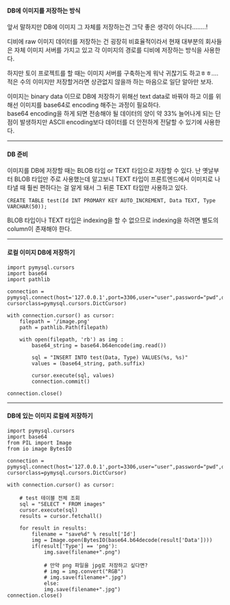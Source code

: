#### DB에 이미지를 저장하는 방식      

앞서 말하지만 DB에 이미지 그 자체를 저장하는건 그닥 좋은 생각이 아니다........!               

디비에 raw 이미지 데이터를 저장하는 건 굉장히 비효율적이라서 현재 대부분의 회사들은 자체 이미지 서버를 가지고 있고 각 이미지의 경로를 디비에 저장하는 방식을 사용한다.                

하지만 토이 프로젝트를 할 때는 이미지 서버를 구축하는게 워낙 귀찮기도 하고ㅎㅎ.... 적은 수의 이미지만 저장할거라면 상관없지 않을까 하는 마음으로 일단 알아만 보자.              

이미지는 binary data 이므로 DB에 저장하기 위해선 text data로 바꿔야 하고 이를 위해선 이미지를 base64로 encoding 해주는 과정이 필요하다.    
base64 encoding을 하게 되면 전송해야 될 데이터의 양이 약 33% 늘어나게 되는 단점이 발생하지만 ASCII encoding보다 데이터를 더 안전하게 전달할 수 있기에 사용한다.    

***

#### DB 준비

이미지를 DB에 저장할 때는 BLOB 타입 or TEXT 타입으로 저장할 수 있다. 난 옛날부터 BLOB 타입만 주로 사용했는데 알고보니 TEXT 타입이 프론트엔드에서 이미지로 나타낼 때 훨씬 편하다는 걸 알게 돼서 그 뒤론 TEXT 타입만 사용하고 있다.              

```MySQL
CREATE TABLE test(Id INT PROMARY KEY AUTO_INCREMENT, Data TEXT, Type VARCHAR(50));
```

BLOB 타입이나 TEXT 타입은 indexing을 할 수 없으므로 indexing을 하려면 별도의 column이 존재해야 한다.               

***

#### 로컬 이미지 DB에 저장하기

```MySQL
import pymysql.cursors
import base64
import pathlib

connection = pymysql.connect(host='127.0.0.1',port=3306,user="user",password="pwd",db="Image", cursorclass=pymysql.cursors.DictCursor)

with connection.cursor() as cursor:
	filepath = '/image.png'
	path = pathlib.Path(filepath)
	
	with open(filepath, 'rb') as img :
		base64_string = base64.b64encode(img.read())
	
		sql = "INSERT INTO test(Data, Type) VALUES(%s, %s)"
		values = (base64_string, path.suffix)
		
		cursor.execute(sql, values)
		connection.commit()

connection.close()
```

***

#### DB에 있는 이미지 로컬에 저장하기       

```MySQL
import pymysql.cursors
import base64
from PIL import Image
from io image BytesIO

connection = pymysql.connect(host='127.0.0.1',port=3306,user="user",password="pwd",db="Image", cursorclass=pymysql.cursors.DictCursor)

with connection.cursor() as cursor:

	# test 테이블 전체 조회
	sql = "SELECT * FROM images"
	cursor.execute(sql)
	results = cursor.fetchall()
    
	for result in results:
		filename = "save%d" % result['Id']
		img = Image.open(BytesIO(base64.b64decode(result['Data'])))
		if(result['Type'] == 'png'):
			img.save(filename+".png")
			
			# 만약 png 파일을 jpg로 저장하고 싶다면?
			# img = img.convert("RGB")
			# img.save(filename+".jpg")
    		else:
			img.save(filename+".jpg")
connection.close()
```
